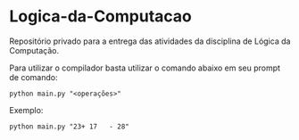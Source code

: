 # Logica-da-Computacao
Repositório privado para a entrega das atividades da disciplina de Lógica da Computação. 

Para utilizar o compilador basta utilizar o comando abaixo em seu prompt de comando:<br>

`python main.py "<operações>"`

Exemplo:<br>

`python main.py "23+ 17   - 28"`